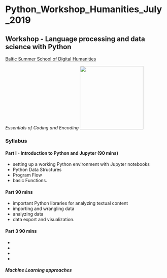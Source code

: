 # Python_Workshop_Humanities_July_2019
## Workshop - Language processing and data science with Python

[Baltic Summer School of Digital Humanities](http://www.digitalhumanities.lv/bssdh/2019/)

*Essentials of Coding and Encoding*
<img src="http://site-512948.mozfiles.com/files/512948/medium/Digital_02.png" width="200">

### Syllabus

#### Part I - Introduction to Python and Jupyter (90 mins)

* setting up a working Python environment with Jupyter notebooks
* Python Data Structures
* Program Flow
* basic Functions.

#### Part 90 mins

* important Python libraries for analyzing textual content
* importing and wrangling data
* analyzing data
* data export and visualization.

#### Part 3 90 mins

* 
* 
* 
* 
##### Machine Learning approaches



